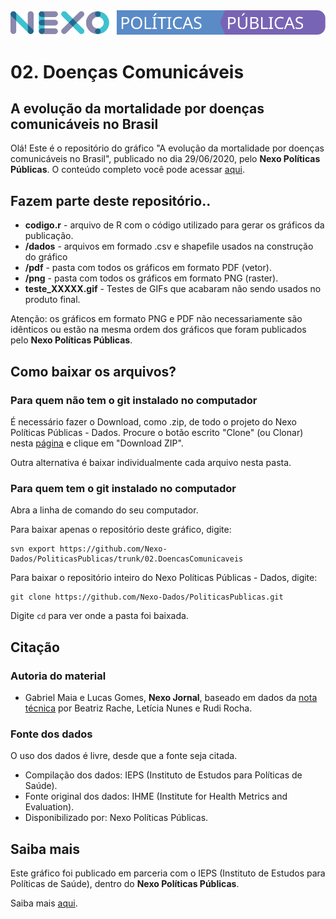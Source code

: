 <img src='https://github.com/Nexo-Dados/PoliticasPublicas/blob/master/nexopp.svg'>

# 02. Doenças Comunicáveis
## A evolução da mortalidade por doenças comunicáveis no Brasil

Olá! Este é o repositório do gráfico "A evolução da mortalidade por doenças comunicáveis no Brasil", publicado no dia 29/06/2020, pelo **Nexo Políticas Públicas**. O conteúdo completo você pode acessar [aqui]('https://pp.nexojornal.com.br/Dados/2020/06/29/A-evolu%C3%A7%C3%A3o-da-mortalidade-por-doen%C3%A7as-comunic%C3%A1veis-no-Brasil').

## Fazem parte deste repositório..

* **codigo.r** - arquivo de R com o código utilizado para gerar os gráficos da publicação.
* **/dados** - arquivos em formado .csv e shapefile usados na construção do gráfico
* **/pdf** - pasta com todos os gráficos em formato PDF (vetor).
* **/png** - pasta com todos os gráficos em formato PNG (raster).
* **teste_XXXXX.gif** - Testes de GIFs que acabaram não sendo usados no produto final.

Atenção: os gráficos em formato PNG e PDF não necessariamente são idênticos ou estão na mesma ordem dos gráficos que foram publicados pelo **Nexo Políticas Públicas**. 

## Como baixar os arquivos?

### Para quem não tem o git instalado no computador

É necessário fazer o Download, como .zip, de todo o projeto do Nexo Políticas Públicas - Dados. Procure o botão escrito "Clone" (ou Clonar) nesta [página](https://github.com/Nexo-Dados/PoliticasPublicas) e clique em "Download ZIP".

Outra alternativa é baixar individualmente cada arquivo nesta pasta.

### Para quem tem o git instalado no computador


Abra a linha de comando do seu computador.

Para baixar apenas o repositório deste gráfico, digite:

```
svn export https://github.com/Nexo-Dados/PoliticasPublicas/trunk/02.DoencasComunicaveis
```

Para baixar o repositório inteiro do Nexo Políticas Públicas - Dados, digite:

```
git clone https://github.com/Nexo-Dados/PoliticasPublicas.git
```

Digite `cd` para ver onde a pasta foi baixada.

## Citação

### Autoria do material

* Gabriel Maia e Lucas Gomes, **Nexo Jornal**, baseado em dados da [nota técnica](https://ieps.org.br/wp-content/uploads/2020/03/NT1.pdf) por Beatriz Rache, Letícia Nunes e Rudi Rocha.

### Fonte dos dados

O uso dos dados é livre, desde que a fonte seja citada.

* Compilação dos dados: IEPS (Instituto de Estudos para Políticas de Saúde).
* Fonte original dos dados: IHME (Institute for Health Metrics and Evaluation).
* Disponibilizado por: Nexo Políticas Públicas.

## Saiba mais

Este gráfico foi publicado em parceria com o IEPS (Instituto de Estudos para Políticas de Saúde), dentro do **Nexo Políticas Públicas**. 

Saiba mais [aqui](https://pp.nexojornal.com.br/sobre/Sobre-o-Nexo-Pol%C3%ADticas-P%C3%BAblicas).


